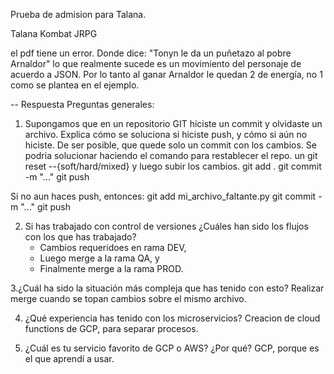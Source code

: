 Prueba de admision para Talana.

Talana Kombat JRPG

el pdf tiene un error. Donde dice: "Tonyn le da un puñetazo al pobre Arnaldor" lo que realmente sucede es un movimiento del personaje de acuerdo a JSON.
Por lo tanto al ganar Arnaldor le quedan 2 de energía, no 1 como se plantea en el ejemplo.

--
Respuesta Preguntas generales:
1. Supongamos que en un repositorio GIT hiciste un commit y olvidaste un archivo. 
Explica cómo se soluciona si hiciste push, y cómo si aún no hiciste.
De ser posible, que quede solo un commit con los cambios.
Se podria solucionar haciendo el comando para restablecer el repo.
un git reset --{soft/hard/mixed}
y luego subir los cambios.
git add .
git commit -m "..."
git push

Si no aun haces push, entonces:
git add mi_archivo_faltante.py
git commit -m "..."
git push

2. Si has trabajado con control de versiones ¿Cuáles han sido los flujos con los que has trabajado?
    - Cambios requeridoes en rama DEV, 
    - Luego merge a la rama QA, y 
    - Finalmente merge a la rama PROD.

3.¿Cuál ha sido la situación más compleja que has tenido con esto?
Realizar merge cuando se topan cambios sobre el mismo archivo.

4. ¿Qué experiencia has tenido con los microservicios?
Creacion de cloud functions de GCP, para separar procesos.

5. ¿Cuál es tu servicio favorito de GCP o AWS? ¿Por qué?
GCP, porque es el que aprendí a usar.